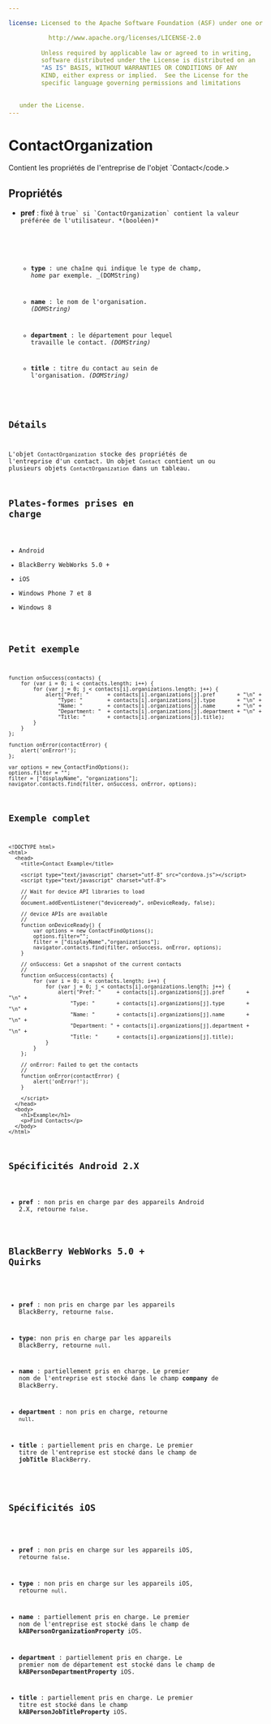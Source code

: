 ```yaml
---

license: Licensed to the Apache Software Foundation (ASF) under one or more contributor license agreements. See the NOTICE file distributed with this work for additional information regarding copyright ownership. The ASF licenses this file to you under the Apache License, Version 2.0 (the "License"); you may not use this file except in compliance with the License. You may obtain a copy of the License at

           http://www.apache.org/licenses/LICENSE-2.0
    
         Unless required by applicable law or agreed to in writing,
         software distributed under the License is distributed on an
         "AS IS" BASIS, WITHOUT WARRANTIES OR CONDITIONS OF ANY
         KIND, either express or implied.  See the License for the
         specific language governing permissions and limitations
    

   under the License.
---
```


# ContactOrganization

Contient les propriétés de l'entreprise de l'objet `Contact</code.></p>

<h2>Propriétés</h2>

<ul>
<li><p><strong>pref</strong> : fixé à <code>true` si `ContactOrganization` contient la valeur préférée de l'utilisateur. *(booléen)*</li> 

*   **type** : une chaîne qui indique le type de champ, *home* par exemple. _(DOMString)

*   **name** : le nom de l'organisation. *(DOMString)*

*   **department** : le département pour lequel travaille le contact. *(DOMString)*

*   **title** : titre du contact au sein de l'organisation. *(DOMString)*</ul> 

## Détails

L'objet `ContactOrganization` stocke des propriétés de l'entreprise d'un contact. Un objet `Contact` contient un ou plusieurs objets `ContactOrganization` dans un tableau.

## Plates-formes prises en charge

*   Android
*   BlackBerry WebWorks 5.0 +
*   iOS
*   Windows Phone 7 et 8
*   Windows 8

## Petit exemple

    function onSuccess(contacts) {
        for (var i = 0; i < contacts.length; i++) {
            for (var j = 0; j < contacts[i].organizations.length; j++) {
                alert("Pref: "      + contacts[i].organizations[j].pref       + "\n" +
                    "Type: "        + contacts[i].organizations[j].type       + "\n" +
                    "Name: "        + contacts[i].organizations[j].name       + "\n" +
                    "Department: "  + contacts[i].organizations[j].department + "\n" +
                    "Title: "       + contacts[i].organizations[j].title);
            }
        }
    };
    
    function onError(contactError) {
        alert('onError!');
    };
    
    var options = new ContactFindOptions();
    options.filter = "";
    filter = ["displayName", "organizations"];
    navigator.contacts.find(filter, onSuccess, onError, options);
    

## Exemple complet

    <!DOCTYPE html>
    <html>
      <head>
        <title>Contact Example</title>
    
        <script type="text/javascript" charset="utf-8" src="cordova.js"></script>
        <script type="text/javascript" charset="utf-8">
    
        // Wait for device API libraries to load
        //
        document.addEventListener("deviceready", onDeviceReady, false);
    
        // device APIs are available
        //
        function onDeviceReady() {
            var options = new ContactFindOptions();
            options.filter="";
            filter = ["displayName","organizations"];
            navigator.contacts.find(filter, onSuccess, onError, options);
        }
    
        // onSuccess: Get a snapshot of the current contacts
        //
        function onSuccess(contacts) {
            for (var i = 0; i < contacts.length; i++) {
                for (var j = 0; j < contacts[i].organizations.length; j++) {
                    alert("Pref: "     + contacts[i].organizations[j].pref       + "\n" +
                        "Type: "       + contacts[i].organizations[j].type       + "\n" +
                        "Name: "       + contacts[i].organizations[j].name       + "\n" +
                        "Department: " + contacts[i].organizations[j].department + "\n" +
                        "Title: "      + contacts[i].organizations[j].title);
                }
            }
        };
    
        // onError: Failed to get the contacts
        //
        function onError(contactError) {
            alert('onError!');
        }
    
        </script>
      </head>
      <body>
        <h1>Example</h1>
        <p>Find Contacts</p>
      </body>
    </html>
    

## Spécificités Android 2.X

*   **pref** : non pris en charge par des appareils Android 2.X, retourne `false`.

## BlackBerry WebWorks 5.0 + Quirks

*   **pref** : non pris en charge par les appareils BlackBerry, retourne `false`.

*   **type**: non pris en charge par les appareils BlackBerry, retourne `null`.

*   **name** : partiellement pris en charge. Le premier nom de l'entreprise est stocké dans le champ **company** de BlackBerry.

*   **department** : non pris en charge, retourne `null`.

*   **title** : partiellement pris en charge. Le premier titre de l'entreprise est stocké dans le champ de **jobTitle** BlackBerry.

## Spécificités iOS

*   **pref** : non pris en charge sur les appareils iOS, retourne `false`.

*   **type** : non pris en charge sur les appareils iOS, retourne `null`.

*   **name** : partiellement pris en charge. Le premier nom de l'entreprise est stocké dans le champ de **kABPersonOrganizationProperty** iOS.

*   **department** : partiellement pris en charge. Le premier nom de département est stocké dans le champ de **kABPersonDepartmentProperty** iOS.

*   **title** : partiellement pris en charge. Le premier titre est stocké dans le champ **kABPersonJobTitleProperty** iOS.